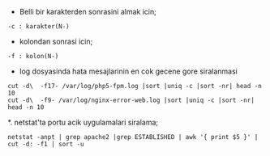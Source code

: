 * Belli bir karakterden sonrasini almak icin;
```
-c : karakter(N-)
```

* kolondan sonrasi icin;
```
-f : kolon(N-)
```

* log dosyasinda hata mesajlarinin en cok gecene gore siralanmasi
```
cut -d\  -f17- /var/log/php5-fpm.log |sort |uniq -c |sort -nr| head -n 10
cut -d\  -f9- /var/log/nginx-error-web.log |sort |uniq -c |sort -nr| head -n 10
```

*. netstat'ta portu acik uygulamalari siralama;

```
netstat -anpt | grep apache2 |grep ESTABLISHED | awk '{ print $5 }' | cut -d: -f1 | sort -u
```
